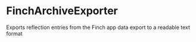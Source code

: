 # FinchArchiveExporter
Exports reflection entries from the Finch app data export to a readable text format
